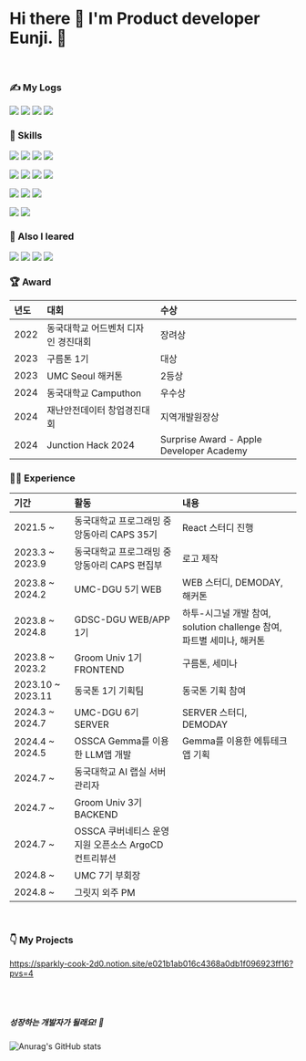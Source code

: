 # Hi there 👋 I'm Product developer Eunji. 🚀

<br>

### ✍️ My Logs
<img src="https://img.shields.io/badge/eunjeepi_20211-E4405F?style=flat-square&logo=Instagram&logoColor=white"/> <img src="https://img.shields.io/badge/bian87@dgu.ac.kr-EA4335?style=flat-square&logo=Gmail&logoColor=white"/> <img src="https://img.shields.io/badge/Eunji Jung-4A154B?style=flat-square&logo=Slack&logoColor=white"/> <img src="https://img.shields.io/badge/Eunji Jung-20C997?style=flat-square&logo=Velog&logoColor=white"/>

### 🎿 Skills
<img src="https://img.shields.io/badge/HTML5-E34F26?style=flat-square&logo=HTML5&logoColor=white"/> <img src="https://img.shields.io/badge/CSS-1572B6?style=flat-square&logo=CSS3&logoColor=white"/> <img src="https://img.shields.io/badge/JavaScript-F7DF1E?style=flat-square&logo=JavaScript&logoColor=white"/> <img src="https://img.shields.io/badge/TypeScript-3178C6?style=flat-square&logo=TypeScript&logoColor=white"/>

<img src="https://img.shields.io/badge/React-61DAFB?style=flat-square&logo=React&logoColor=white"/> <img src="https://img.shields.io/badge/ReactNative-0088CC?style=flat-square&logo=React&logoColor=white"/> <img src="https://img.shields.io/badge/Flutter-02569B?style=flat-square&logo=Flutter&logoColor=white"/> <img src="https://img.shields.io/badge/Next.js-000000?style=flat-square&logo=Next.js&logoColor=white"/>

<img src="https://img.shields.io/badge/Springboot-6DB33F?style=flat-square&logo=Springboot&logoColor=white"/> <img src="https://img.shields.io/badge/Flask-000000?style=flat-square&logo=Flask&logoColor=white"/> <img src="https://img.shields.io/badge/Mysql-4479A1?style=flat-square&logo=Mysql&logoColor=white"/>

<img src="https://img.shields.io/badge/AWS-232F3E?style=flat-square&logo=Amazon-AWS&logoColor=white"/> <img src="https://img.shields.io/badge/Docker-2496ED?style=flat-square&logo=Docker&logoColor=white"/>


### 📖 Also I leared
<img src="https://img.shields.io/badge/C-A8B9CC?style=flat-square&logo=C&logoColor=white"/> <img src="https://img.shields.io/badge/C++-00599C?style=flat-square&logo=C++&logoColor=white"/> <img src="https://img.shields.io/badge/Python-3776AB?style=flat-square&logo=Python&logoColor=white"/> <img src="https://img.shields.io/badge/Java-4479A1?style=flat-square&logo=Java&logoColor=white"/>

### 🏆 Award
|      년도       |          대회         |           수상         |                                                                                                              
| :------------------------------------------------------------------------------ | :--------------------------------------------------------------------------------------------------------------------------------------------------- | :--------------------------------------------------------------------------------------------------------------------------------------------------- |
|  2022  | 동국대학교 어드벤처 디자인 경진대회 | 장려상  | 
|  2023  | 구름톤 1기 | 대상  | 
|  2023  | UMC Seoul 해커톤 | 2등상  | 
|  2024  | 동국대학교 Camputhon | 우수상 | 
|  2024  | 재난안전데이터 창업경진대회 | 지역개발원장상  | 
|  2024  | Junction Hack 2024 | Surprise Award - Apple Developer Academy | 

### 🏃‍♀️ Experience
|      기간       |          활동         |           내용         |                                                                                                              
| :------------------------------------------------------------------------------ | :--------------------------------------------------------------------------------------------------------------------------------------------------- | :--------------------------------------------------------------------------------------------------------------------------------------------------- |
|  2021.5 ~  | 동국대학교 프로그래밍 중앙동아리 CAPS 35기 | React 스터디 진행  | 
|  2023.3 ~ 2023.9  | 동국대학교 프로그래밍 중앙동아리 CAPS 편집부 | 로고 제작  | 
|  2023.8 ~ 2024.2  | UMC-DGU 5기 WEB | WEB 스터디, DEMODAY, 해커톤  | 
|  2023.8 ~ 2024.8  | GDSC-DGU WEB/APP 1기 | 하투-시그널 개발 참여, solution challenge 참여, 파트별 세미나, 해커톤 | 
|  2023.8 ~ 2023.2  | Groom Univ 1기 FRONTEND | 구름톤, 세미나 | 
|  2023.10 ~ 2023.11  | 동국톤 1기 기획팀 | 동국톤 기획 참여 | 
|  2024.3 ~ 2024.7  | UMC-DGU 6기 SERVER | SERVER 스터디, DEMODAY | 
|  2024.4 ~ 2024.5  | OSSCA Gemma를 이용한 LLM앱 개발 | Gemma를 이용한 에튜테크 앱 기획 | 
|  2024.7 ~ | 동국대학교 AI 랩실 서버관리자 |  | 
|  2024.7 ~  | Groom Univ 3기 BACKEND |  | 
|  2024.7 ~  | OSSCA 쿠버네티스 운영 지원 오픈소스 ArgoCD 컨트리뷰션 |  | 
|  2024.8 ~ | UMC 7기 부회장 |  | 
|  2024.8 ~  | 그릿지 외주 PM | | 
<br />

### 👇 My Projects
https://sparkly-cook-2d0.notion.site/e021b1ab016c4368a0db1f096923ff16?pvs=4

<br />
<br />


##### 성장하는 개발자가 될래요! 💪

![Anurag's GitHub stats](https://github-readme-stats.vercel.app/api?username=bianbbc87&show_icons=true&theme=radical)

<!--
**bianbbc87/bianbbc87** is a ✨ _special_ ✨ repository because its `README.md` (this file) appears on your GitHub profile.

Here are some ideas to get you started:

- 🔭 I’m currently working on ...
- 🌱 I’m currently learning ...
- 👯 I’m looking to collaborate on ...
- 🤔 I’m looking for help with ...
- 💬 Ask me about ...
- 📫 How to reach me: ...
- 😄 Pronouns: ...
- ⚡ Fun fact: ...
-->
